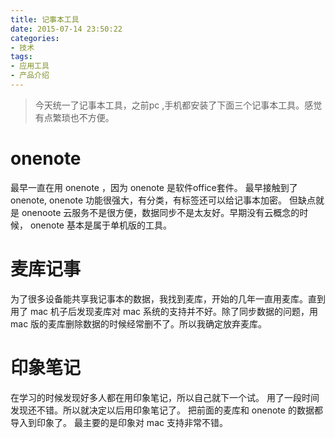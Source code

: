 ```yaml
---
title: 记事本工具
date: 2015-07-14 23:50:22
categories:
- 技术
tags:
- 应用工具
- 产品介绍
---
```

>今天统一了记事本工具，之前pc ,手机都安装了下面三个记事本工具。感觉有点繁琐也不方便。

# onenote
最早一直在用 onenote ，因为 onenote 是软件office套件。
最早接触到了 onenote, onenote 功能很强大，有分类，有标签还可以给记事本加密。
但缺点就是 onenoote 云服务不是很方便，数据同步不是太友好。早期没有云概念的时候， onenote 基本是属于单机版的工具。
# 麦库记事
为了很多设备能共享我记事本的数据，我找到麦库，开始的几年一直用麦库。直到用了 mac 机子后发现麦库对 mac 系统的支持并不好。除了同步数据的问题，用 mac 版的麦库删除数据的时候经常删不了。所以我确定放弃麦库。
# 印象笔记
在学习的时候发现好多人都在用印象笔记，所以自己就下一个试。
用了一段时间发现还不错。所以就决定以后用印象笔记了。
把前面的麦库和 onenote 的数据都导入到印象了。
最主要的是印象对 mac 支持非常不错。
